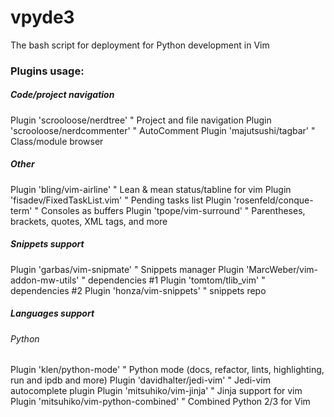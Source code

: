 # vpyde3

The bash script for deployment for Python development in Vim

### Plugins usage:

##### Code/project navigation
Plugin 'scrooloose/nerdtree' 	    	" Project and file navigation
Plugin 'scrooloose/nerdcommenter' 	" AutoComment
Plugin 'majutsushi/tagbar'          	" Class/module browser

##### Other
Plugin 'bling/vim-airline'   	    	" Lean & mean status/tabline for vim
Plugin 'fisadev/FixedTaskList.vim'  	" Pending tasks list
Plugin 'rosenfeld/conque-term'      	" Consoles as buffers
Plugin 'tpope/vim-surround'	   	" Parentheses, brackets, quotes, XML tags, and more

##### Snippets support
Plugin 'garbas/vim-snipmate'		" Snippets manager
Plugin 'MarcWeber/vim-addon-mw-utils'	" dependencies #1
Plugin 'tomtom/tlib_vim'		" dependencies #2
Plugin 'honza/vim-snippets'		" snippets repo

##### Languages support
######  Python 
Plugin 'klen/python-mode'	        " Python mode (docs, refactor, lints, highlighting, run and ipdb and more)
Plugin 'davidhalter/jedi-vim' 		" Jedi-vim autocomplete plugin
Plugin 'mitsuhiko/vim-jinja'		" Jinja support for vim
Plugin 'mitsuhiko/vim-python-combined'  " Combined Python 2/3 for Vim
